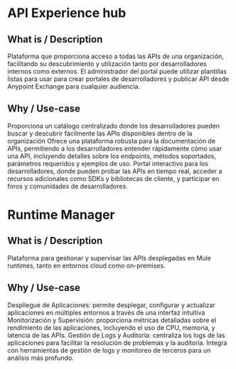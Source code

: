 # API Experience hub
## What is / Description
Plataforma que proporciona acceso a todas las APIs de una organización, facilitando su descubrimiento y utilización tanto por desarrolladores internos como externos.
El administrador del portal puede utilizar plantillas listas para usar para crear portales de desarrolladores y publicar API desde Anypoint Exchange para cualquier audiencia. 

## Why / Use-case
Proporciona un catálogo centralizado donde los desarrolladores pueden buscar y descubrir fácilmente las APIs disponibles dentro de la organización
Ofrece una plataforma robusta para la documentación de APIs, permitiendo a los desarrolladores entender rápidamente cómo usar una API, incluyendo detalles sobre los endpoints, métodos soportados, parámetros requeridos y ejemplos de uso.
Portal interactivo para los desarrolladores, donde pueden probar las APIs en tiempo real, acceder a recursos adicionales como SDKs y bibliotecas de cliente, y participar en foros y comunidades de desarrolladores.

# Runtime Manager
## What is / Description
Plataforma para gestionar y supervisar las APIs desplegadas en Mule runtimes, tanto en entornos cloud como on-premises.

## Why / Use-case
Despliegue de Aplicaciones: permite desplegar, configurar y actualizar aplicaciones en múltiples entornos a través de una interfaz intuitiva
Monitorización y Supervisión: proporciona métricas detalladas sobre el rendimiento de las aplicaciones, incluyendo el uso de CPU, memoria, y latencia de las APIs.
Gestión de Logs y Auditoría: centraliza los logs de las aplicaciones para facilitar la resolución de problemas y la auditoría. Integra con herramientas de gestión de logs y monitoreo de terceros para un análisis más profundo.
